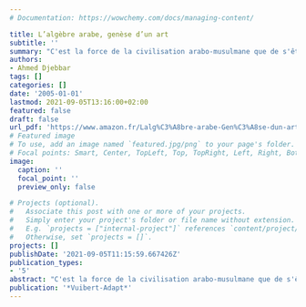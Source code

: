 ```yaml
---
# Documentation: https://wowchemy.com/docs/managing-content/

title: L’algèbre arabe, genèse d’un art
subtitle: ''
summary: "C'est la force de la civilisation arabo-musulmane que de s'être nourrie de pratiques, de techniques, de procédés, de traditions, d'idées préexistant dans les civilisations rencontrées lors de son expansion. C'est sa richesse d'avoir pu faire évoluer un art qui n'avait pas encore la dignité de la géométrie ou de la théorie des nombres. C'est sa spécificité que d'avoir permis à des auteurs s'exprimant en langue arabe, d'origines et de confessions diverses, de contribuer à l'épanouissement de cet art. C'est sa caractéristique - dans une aire géopolitique allant de l'Inde aux Pyrénées - de posséder une grande unité culturelle et scientifique qui a permis à son Orient de jouer un rôle moteur dans la maturation de l'algèbre., à son Occident maghrébo-andalou de tenir un rôle prééminent dans une partie de son développement et sa circulation vers les pays latins. [...] Ce livre est éclairant pour tous ceux qui sont épris de culture, qu'ils soient ou non férus d'algèbre. Il sera précieux aux mathématiciens et indispensable aux chercheurs [...]. Il pose enfin une question politique qui reste en filigrane : n'est-ce pas lorsqu'elles se constituent en s'appuyant sur la richesse de l'altérité que les civilisations prospèrent et s'épanouissent ?"
authors:
- Ahmed Djebbar
tags: []
categories: []
date: '2005-01-01'
lastmod: 2021-09-05T13:16:00+02:00
featured: false
draft: false
url_pdf: 'https://www.amazon.fr/Lalg%C3%A8bre-arabe-Gen%C3%A8se-dun-art/dp/2711753816'
# Featured image
# To use, add an image named `featured.jpg/png` to your page's folder.
# Focal points: Smart, Center, TopLeft, Top, TopRight, Left, Right, BottomLeft, Bottom, BottomRight.
image:
  caption: ''
  focal_point: ''
  preview_only: false

# Projects (optional).
#   Associate this post with one or more of your projects.
#   Simply enter your project's folder or file name without extension.
#   E.g. `projects = ["internal-project"]` references `content/project/deep-learning/index.md`.
#   Otherwise, set `projects = []`.
projects: []
publishDate: '2021-09-05T11:15:59.667426Z'
publication_types:
- '5'
abstract: "C'est la force de la civilisation arabo-musulmane que de s'être nourrie de pratiques, de techniques, de procédés, de traditions, d'idées préexistant dans les civilisations rencontrées lors de son expansion. C'est sa richesse d'avoir pu faire évoluer un art qui n'avait pas encore la dignité de la géométrie ou de la théorie des nombres. C'est sa spécificité que d'avoir permis à des auteurs s'exprimant en langue arabe, d'origines et de confessions diverses, de contribuer à l'épanouissement de cet art. C'est sa caractéristique - dans une aire géopolitique allant de l'Inde aux Pyrénées - de posséder une grande unité culturelle et scientifique qui a permis à son Orient de jouer un rôle moteur dans la maturation de l'algèbre., à son Occident maghrébo-andalou de tenir un rôle prééminent dans une partie de son développement et sa circulation vers les pays latins. [...] Ce livre est éclairant pour tous ceux qui sont épris de culture, qu'ils soient ou non férus d'algèbre. Il sera précieux aux mathématiciens et indispensable aux chercheurs [...]. Il pose enfin une question politique qui reste en filigrane : n'est-ce pas lorsqu'elles se constituent en s'appuyant sur la richesse de l'altérité que les civilisations prospèrent et s'épanouissent ?"
publication: '*Vuibert-Adapt*'
---
```

<style>
   footer p:nth-child(2) {
    font-size: 0.75rem;
    text-align: center;
    display: none;
}
blockquote{
  display: none;
}
 </style>